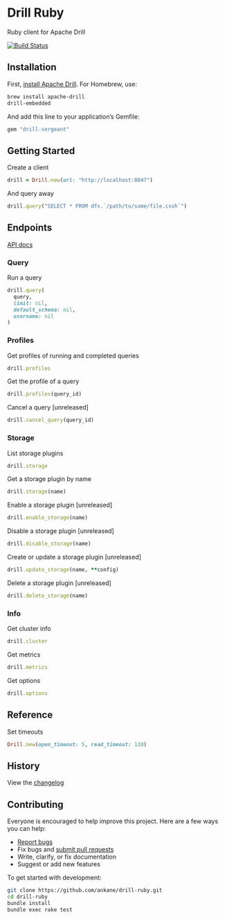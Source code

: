 # Drill Ruby

Ruby client for Apache Drill

[![Build Status](https://github.com/ankane/drill-ruby/workflows/build/badge.svg?branch=master)](https://github.com/ankane/drill-ruby/actions)

## Installation

First, [install Apache Drill](https://drill.apache.org/docs/install-drill-introduction/). For Homebrew, use:

```sh
brew install apache-drill
drill-embedded
```

And add this line to your application’s Gemfile:

```ruby
gem "drill-sergeant"
```

## Getting Started

Create a client

```ruby
drill = Drill.new(url: "http://localhost:8047")
```

And query away

```ruby
drill.query("SELECT * FROM dfs.`/path/to/some/file.csvh`")
```

## Endpoints

[API docs](https://drill.apache.org/docs/rest-api-introduction/)

### Query

Run a query

```ruby
drill.query(
  query,
  limit: nil,
  default_schema: nil,
  username: nil
)
```

### Profiles

Get profiles of running and completed queries

```ruby
drill.profiles
```

Get the profile of a query

```ruby
drill.profiles(query_id)
```

Cancel a query [unreleased]

```ruby
drill.cancel_query(query_id)
```

### Storage

List storage plugins

```ruby
drill.storage
```

Get a storage plugin by name

```ruby
drill.storage(name)
```

Enable a storage plugin [unreleased]

```ruby
drill.enable_storage(name)
```

Disable a storage plugin [unreleased]

```ruby
drill.disable_storage(name)
```

Create or update a storage plugin [unreleased]

```ruby
drill.update_storage(name, **config)
```

Delete a storage plugin [unreleased]

```ruby
drill.delete_storage(name)
```

### Info

Get cluster info

```ruby
drill.cluster
```

Get metrics

```ruby
drill.metrics
```

Get options

```ruby
drill.options
```

## Reference

Set timeouts

```ruby
Drill.new(open_timeout: 5, read_timeout: 120)
```

## History

View the [changelog](CHANGELOG.md)

## Contributing

Everyone is encouraged to help improve this project. Here are a few ways you can help:

- [Report bugs](https://github.com/ankane/drill-ruby/issues)
- Fix bugs and [submit pull requests](https://github.com/ankane/drill-ruby/pulls)
- Write, clarify, or fix documentation
- Suggest or add new features

To get started with development:

```sh
git clone https://github.com/ankane/drill-ruby.git
cd drill-ruby
bundle install
bundle exec rake test
```
